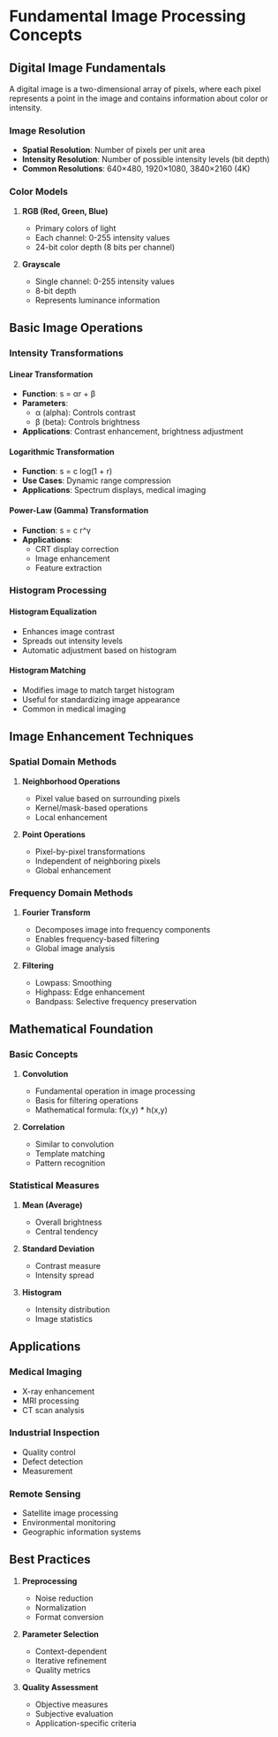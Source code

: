 # Fundamental Image Processing Concepts

## Digital Image Fundamentals

A digital image is a two-dimensional array of pixels, where each pixel represents a point in the image and contains information about color or intensity.

### Image Resolution
- **Spatial Resolution**: Number of pixels per unit area
- **Intensity Resolution**: Number of possible intensity levels (bit depth)
- **Common Resolutions**: 640×480, 1920×1080, 3840×2160 (4K)

### Color Models
1. **RGB (Red, Green, Blue)**
   - Primary colors of light
   - Each channel: 0-255 intensity values
   - 24-bit color depth (8 bits per channel)

2. **Grayscale**
   - Single channel: 0-255 intensity values
   - 8-bit depth
   - Represents luminance information

## Basic Image Operations

### Intensity Transformations

#### Linear Transformation
- **Function**: s = αr + β
- **Parameters**:
  - α (alpha): Controls contrast
  - β (beta): Controls brightness
- **Applications**: Contrast enhancement, brightness adjustment

#### Logarithmic Transformation
- **Function**: s = c log(1 + r)
- **Use Cases**: Dynamic range compression
- **Applications**: Spectrum displays, medical imaging

#### Power-Law (Gamma) Transformation
- **Function**: s = c r^γ
- **Applications**:
  - CRT display correction
  - Image enhancement
  - Feature extraction

### Histogram Processing

#### Histogram Equalization
- Enhances image contrast
- Spreads out intensity levels
- Automatic adjustment based on histogram

#### Histogram Matching
- Modifies image to match target histogram
- Useful for standardizing image appearance
- Common in medical imaging

## Image Enhancement Techniques

### Spatial Domain Methods
1. **Neighborhood Operations**
   - Pixel value based on surrounding pixels
   - Kernel/mask-based operations
   - Local enhancement

2. **Point Operations**
   - Pixel-by-pixel transformations
   - Independent of neighboring pixels
   - Global enhancement

### Frequency Domain Methods
1. **Fourier Transform**
   - Decomposes image into frequency components
   - Enables frequency-based filtering
   - Global image analysis

2. **Filtering**
   - Lowpass: Smoothing
   - Highpass: Edge enhancement
   - Bandpass: Selective frequency preservation

## Mathematical Foundation

### Basic Concepts
1. **Convolution**
   - Fundamental operation in image processing
   - Basis for filtering operations
   - Mathematical formula: f(x,y) * h(x,y)

2. **Correlation**
   - Similar to convolution
   - Template matching
   - Pattern recognition

### Statistical Measures
1. **Mean (Average)**
   - Overall brightness
   - Central tendency

2. **Standard Deviation**
   - Contrast measure
   - Intensity spread

3. **Histogram**
   - Intensity distribution
   - Image statistics

## Applications

### Medical Imaging
- X-ray enhancement
- MRI processing
- CT scan analysis

### Industrial Inspection
- Quality control
- Defect detection
- Measurement

### Remote Sensing
- Satellite image processing
- Environmental monitoring
- Geographic information systems

## Best Practices

1. **Preprocessing**
   - Noise reduction
   - Normalization
   - Format conversion

2. **Parameter Selection**
   - Context-dependent
   - Iterative refinement
   - Quality metrics

3. **Quality Assessment**
   - Objective measures
   - Subjective evaluation
   - Application-specific criteria 